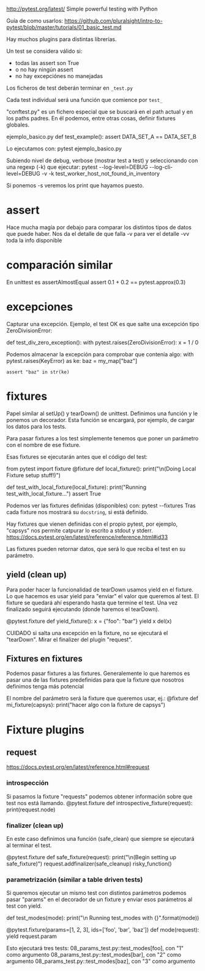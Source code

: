 http://pytest.org/latest/
Simple powerful testing with Python

Guía de como usarlos:
https://github.com/pluralsight/intro-to-pytest/blob/master/tutorials/01_basic_test.md

Hay muchos plugins para distintas librerías.


Un test se considera válido si:
 - todas las assert son True
 - o no hay ningún assert
 - no hay excepciónes no manejadas

Los ficheros de test deberán terminar en `_test.py`

Cada test individual será una función que comience por `test_`

"conftest.py" es un fichero especial que se buscará en el path actual y en los paths padres.
En él podemos, entre otras cosas, definir fixtures globales.



ejemplo_basico.py
def test_example():
    assert DATA_SET_A == DATA_SET_B

Lo ejecutamos con:
pytest ejemplo_basico.py

Subiendo nivel de debug, verbose (mostrar test a test) y seleccionando con una regexp (-k) que ejecutar:
pytest --log-level=DEBUG --log-cli-level=DEBUG -v -k test_worker_host_not_found_in_inventory

Si ponemos -s veremos los print que hayamos puesto.


# assert
Hace mucha magía por debajo para comparar los distintos tipos de datos que puede haber.
Nos da el detalle de que falla
-v para ver el detalle
-vv toda la info disponible


# comparación similar
En unittest es assertAlmostEqual
assert 0.1 + 0.2 == pytest.approx(0.3)


# excepciones
Capturar una excepción.
Ejemplo, el test OK es que salte una excepción tipo ZeroDivisionError:

def test_div_zero_exception():
    with pytest.raises(ZeroDivisionError):
        x = 1 / 0

Podemos almacenar la excepción para comprobar que contenía algo:
    with pytest.raises(KeyError) as ke:
        baz = my_map["baz"]

    assert "baz" in str(ke)


# fixtures
Papel similar al setUp() y tearDown() de unittest.
Definimos una función y le ponemos un decorador. Esta función se encargará, por ejemplo, de cargar los datos para los tests.

Para pasar fixtures a los test simplemente tenemos que poner un parámetro con el nombre de ese fixture.

Esas fixtures se ejecutarán antes que el código del test:

from pytest import fixture
@fixture
def local_fixture():
    print("\n(Doing Local Fixture setup stuff!)")

def test_with_local_fixture(local_fixture):
    print("Running test_with_local_fixture...")
    assert True


Podemos ver las fixtures definidas (disponibles) con:
pytest --fixtures
Tras cada fixture nos mostrará su `docstring`, si está definido.

Hay fixtures que vienen definidas con el propio pytest, por ejemplo, "capsys" nos permite catpurar lo escrito a stdout y stderr.
https://docs.pytest.org/en/latest/reference/reference.html#id33


Las fixtures pueden retornar datos, que será lo que reciba el test en su parámetro.

## yield (clean up)
Para poder hacer la funcionalidad de tearDown usamos yield en el fixture.
Lo que hacemos es usar yield para "enviar" el valor que queremos al test.
El fixture se quedará ahí esperando hasta que termine el test.
Una vez finalizado seguirá ejecutando (donde haremos el tearDown).

@pytest.fixture
def yield_fixture():
    x = {"foo": "bar"}
    yield x
    del(x)

CUIDADO si salta una excepción en la fixture, no se ejecutará el "tearDown". Mirar el finalizer del plugin "request".


## Fixtures en fixtures
Podemos pasar fixtures a las fixtures.
Generalemente lo que haremos es pasar una de las fixtures predefinidas para que la fixture que nosotros definimos tenga más potencial

El nombre del parámetro será la fixture que queremos usar, ej.:
@fixture
def mi_fixture(capsys):
  print("hacer algo con la fixture de capsys")



# Fixture plugins

## request
https://docs.pytest.org/en/latest/reference.html#request

### introspección
Si pasamos la fixture "requests" podemos obtener información sobre que test nos está llamando.
@pytest.fixture
def introspective_fixture(request):
    print(request.node)


### finalizer (clean up)
En este caso definimos una función (safe_clean) que siempre se ejecutará al terminar el test.

@pytest.fixture
def safe_fixture(request):
    print("\n(Begin setting up safe_fixture)")
    request.addfinalizer(safe_cleanup)
    risky_function()


### parametrización (similar a table driven tests)
Si queremos ejecutar un mismo test con distintos parámetros podemos pasar "params" en el decorador de un fixture y enviar esos parámetros
al test con yield.

def test_modes(mode):
    print("\n   Running test_modes with {}".format(mode))

@pytest.fixture(params=[1, 2, 3], ids=['foo', 'bar', 'baz'])
def mode(request):
    yield request.param

Esto ejecutará tres tests:
08_params_test.py::test_modes[foo], con "1" como argumento
08_params_test.py::test_modes[bar], con "2" como argumento
08_params_test.py::test_modes[baz], con "3" como argumento
